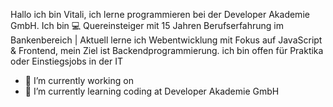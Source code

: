 Hallo ich bin Vitali,
ich lerne programmieren bei der Developer Akademie GmbH.
Ich bin 💻 Quereinsteiger mit 15 Jahren Berufserfahrung im Bankenbereich | Aktuell lerne ich Webentwicklung mit Fokus auf JavaScript & Frontend, mein Ziel ist Backendprogrammierung.
ich bin offen für Praktika oder Einstiegsjobs in der IT


- 🔭 I’m currently working on 
- 🌱 I’m currently learning coding at Developer Akademie GmbH
